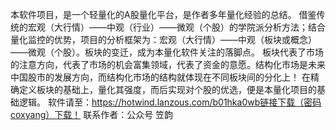 本软件项目，是一个轻量化的A股量化平台，是作者多年量化经验的总结。
借鉴传统的宏观（大行情）——中观（行业）——微观（个股）的学院派分析方法；结合量化监控的优势，项目的分析框架为：宏观（大行情）——中观（板块或概念）——微观（个股）。板块的变迁，成为本量化软件关注的落脚点。
板块代表了市场的注意方向，代表了市场的机会富集领域，代表了资金的意愿。结构化市场是未来中国股市的发展方向，而结构化市场的结构就体现在不同板块间的分化上！
在精确定义板块的基础上，量化其强度，而后实现对个股的优选，便是本量化项目的基础逻辑。
软件请至：https://hotwind.lanzous.com/b01hka0wb链接下载（密码coxyang）下载！
联系作者：公众号 笠韵

